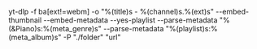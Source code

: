 yt-dlp -f ba[ext!=webm] -o "%(title)s - %(channel)s.%(ext)s" --embed-thumbnail --embed-metadata --yes-playlist --parse-metadata "%(&Piano)s:%(meta_genre)s" --parse-metadata "%(playlist)s:%(meta_album)s" -P "./folder" "url"